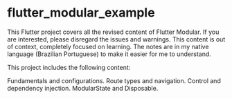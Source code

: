 # flutter_modular_example

This Flutter project covers all the revised content of Flutter Modular.
If you are interested, please disregard the issues and warnings. This content is out of context, completely focused on learning. The notes are in my native language (Brazilian Portuguese) to make it easier for me to understand.

This project includes the following content:

Fundamentals and configurations.
Route types and navigation.
Control and dependency injection.
ModularState and Disposable.

